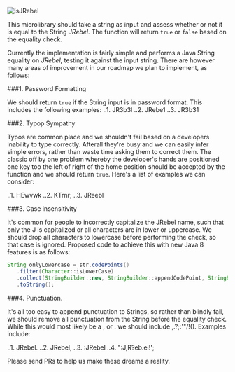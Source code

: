 ![isJRebel](https://zeroturnaround.com/wp-content/uploads/2016/04/isJRebel-April-fools-2016-v1.png "isJRebel Logo")

This microlibrary should take a string as input and assess whether or not it is equal to the String *JRebel*. The function will return `true` or `false` based on the equality check.

Currently the implementation is fairly simple and performs a Java String equality on *JRebel*, testing it against the input string. There are however many areas of improvement in our roadmap we plan to implement, as follows:

###1. Password Formatting

We should return `true` if the String input is in password format. This includes the following examples:
..1. JR3b3l
..2. JRebe1
..3. JR3b31

###2. Typop Sympathy

Typos are common place and we shouldn't fail based on a developers inability to type correctly. Afterall they're busy and we can easily infer simple errors, rather than waste time asking them to correct them. The classic off by one problem whereby the developer's hands are positioned one key too the left of right of the home position should be accepted by the function and we should return `true`. Here's a list of examples we can consider: 

..1. HEwvwk
..2. KTrnr;
..3. JReebl

###3. Case insensitivity

It's common for people to incorrectly capitalize the JRebel name, such that only the J is capitalized or all characters are in lower or uppercase. We should drop all characters to lowercase before performing the check, so that case is ignored. Proposed code to achieve this with new Java 8 features is as follows:

```java
String onlyLowercase = str.codePoints()
   .filter(Character::isLowerCase)
   .collect(StringBuilder::new, StringBuilder::appendCodePoint, StringBuilder::append)
   .toString();
```

###4. Punctuation.

It's all too easy to append punctuation to Strings, so rather than blindly fail, we should remove all punctuation from the String before the equality check. While this would most likely be a , or . we should include ,.?;:'"/\!(). Examples include:

..1. JRebel.
..2. JRebel,
..3. :JRebel
..4. ":J,R?eb.el!';

Please send PRs to help us make these dreams a reality.